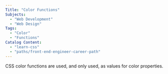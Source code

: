 ```yaml
---
Title: "Color Functions"
Subjects:
  - "Web Development"
  - "Web Design"
Tags: 
  - "Color"
  - "Functions"
Catalog Content:
  - "learn-css"
  - "paths/front-end-engineer-career-path"
---
```


CSS color functions are used, and only used, as values for color properties.
